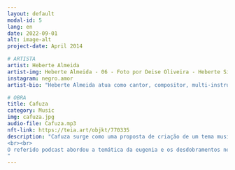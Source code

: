 ```yaml
---
layout: default
modal-id: 5
lang: en
date: 2022-09-01
alt: image-alt
project-date: April 2014

# ARTISTA
artist: Heberte Almeida
artist-img: Heberte Almeida - 06 - Foto por Deise Oliveira - Heberte Silva Almeida.jpg
instagram: negro.amor
artist-bio: "Heberte Almeida atua como cantor, compositor, multi-instrumentista e educador musical. Em 2020, lançou o álbum Negro Amor, seu primeiro trabalho em carreira solo. Neste mesmo período desenvolveu a pesquisa Poéticas do Morro por meio do Edital LAB Cultural do BDMG Cultural. O mesmo é um dos autores da trilha sonora original do filme No Coração do Mundo. Integra as bandas Pelos e Diplomattas, além de colaborar com diversos artistas da cena belorizontina."

# OBRA
title: Cafuza
category: Music
img: cafuza.jpg
audio-file: Cafuza.mp3
nft-link: https://teia.art/objkt/770335
description: "Cafuza surge como uma proposta de criação de um tema musical para a abertura do podcast Pelo Avesso. A composição instrumental desenvolve uma rítmica com elementos musicais que remetem a sonoridades indígenas e afro-brasileiras em uma trama com guitarras e texturas eletrônicas. A música carrega um sentimento de afirmação de uma brasilidade que se ergue pela força, beleza, resistência e encantos dos povos originários e das comunidades negras. Um Brasil que disputa o presente, relê o passado e visualiza o seu futuro nos braços, mentes e almas das pessoas negras e indígenas.
<br><br>
O referido podcast abordou a temática da eugenia e os desdobramentos nefastos dessa teoria racista nas estruturas, no imaginário e nas ações do estado e da sociedade brasileira. Embora, a música esteja presente no podcast Pelo Avesso ela nunca foi lançada.
" 
---
```

